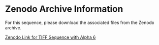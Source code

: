 # Zenodo Archive Information

For this sequence, please download the associated files from the Zenodo archive.

[Zenodo Link for TIFF Sequence with Alpha 6](https://doi.org/10.5281/zenodo.10028549)
